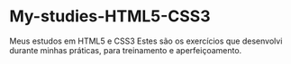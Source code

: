 # My-studies-HTML5-CSS3
Meus estudos em HTML5 e CSS3
Estes são os exercícios que desenvolvi durante minhas práticas, para treinamento e aperfeiçoamento.
